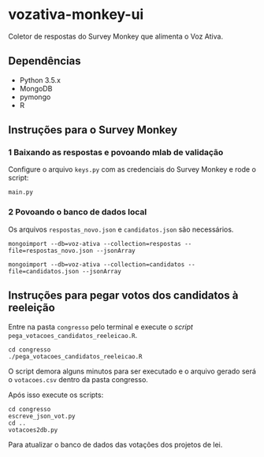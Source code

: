 # vozativa-monkey-ui

Coletor de respostas do Survey Monkey que alimenta o Voz Ativa.

## Dependências

- Python 3.5.x
- MongoDB
- pymongo
- R

## Instruções para o Survey Monkey

### 1 Baixando as respostas e povoando mlab de validação

Configure o arquivo `keys.py` com as credenciais do Survey Monkey e rode o script:

```
main.py
```

### 2 Povoando o banco de dados local

Os arquivos `respostas_novo.json` e `candidatos.json` são necessários.

```
mongoimport --db=voz-ativa --collection=respostas --file=respostas_novo.json --jsonArray

mongoimport --db=voz-ativa --collection=candidatos --file=candidatos.json --jsonArray
```

## Instruções para pegar votos dos candidatos à reeleição

Entre na pasta `congresso` pelo terminal e execute o _script_ `pega_votacoes_candidatos_reeleicao.R`.

```
cd congresso
./pega_votacoes_candidatos_reeleicao.R
```

O script demora alguns minutos para ser executado e o arquivo gerado será o `votacoes.csv` dentro da pasta congresso.

Após isso execute os scripts:

```
cd congresso
escreve_json_vot.py 
cd ..
votacoes2db.py
```
Para atualizar o banco de dados das votações dos projetos de lei.